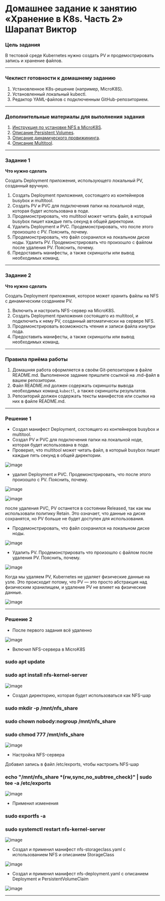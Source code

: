 # Домашнее задание к занятию «Хранение в K8s. Часть 2» Шарапат Виктор

### Цель задания

В тестовой среде Kubernetes нужно создать PV и продемострировать запись и хранение файлов.

------

### Чеклист готовности к домашнему заданию

1. Установленное K8s-решение (например, MicroK8S).
2. Установленный локальный kubectl.
3. Редактор YAML-файлов с подключенным GitHub-репозиторием.

------

### Дополнительные материалы для выполнения задания

1. [Инструкция по установке NFS в MicroK8S](https://microk8s.io/docs/nfs). 
2. [Описание Persistent Volumes](https://kubernetes.io/docs/concepts/storage/persistent-volumes/). 
3. [Описание динамического провижининга](https://kubernetes.io/docs/concepts/storage/dynamic-provisioning/). 
4. [Описание Multitool](https://github.com/wbitt/Network-MultiTool).

------

### Задание 1

**Что нужно сделать**

Создать Deployment приложения, использующего локальный PV, созданный вручную.

1. Создать Deployment приложения, состоящего из контейнеров busybox и multitool.
2. Создать PV и PVC для подключения папки на локальной ноде, которая будет использована в поде.
3. Продемонстрировать, что multitool может читать файл, в который busybox пишет каждые пять секунд в общей директории. 
4. Удалить Deployment и PVC. Продемонстрировать, что после этого произошло с PV. Пояснить, почему.
5. Продемонстрировать, что файл сохранился на локальном диске ноды. Удалить PV.  Продемонстрировать что произошло с файлом после удаления PV. Пояснить, почему.
6. Предоставить манифесты, а также скриншоты или вывод необходимых команд.

------

### Задание 2

**Что нужно сделать**

Создать Deployment приложения, которое может хранить файлы на NFS с динамическим созданием PV.

1. Включить и настроить NFS-сервер на MicroK8S.
2. Создать Deployment приложения состоящего из multitool, и подключить к нему PV, созданный автоматически на сервере NFS.
3. Продемонстрировать возможность чтения и записи файла изнутри пода. 
4. Предоставить манифесты, а также скриншоты или вывод необходимых команд.

------

### Правила приёма работы

1. Домашняя работа оформляется в своём Git-репозитории в файле README.md. Выполненное задание пришлите ссылкой на .md-файл в вашем репозитории.
2. Файл README.md должен содержать скриншоты вывода необходимых команд `kubectl`, а также скриншоты результатов.
3. Репозиторий должен содержать тексты манифестов или ссылки на них в файле README.md.

---

### Решение 1

* Создал манифест Deployment, состоящего из контейнеров busybox и multitool.
* Создал PV и PVC для подключения папки на локальной ноде, которая будет использована в поде.
* Проверил, что multitool может читать файл, в который busybox пишет каждые пять секунд в общей директории.

![image](https://github.com/user-attachments/assets/0c770f5b-9632-42b3-a086-a4259955f9a4)


* удалил Deployment и PVC. Продемонстрировать, что после этого произошло с PV. Пояснить, почему.

![image](https://github.com/user-attachments/assets/f4c43ea6-3ace-49f0-a4bc-ed6212645ab3)


![image](https://github.com/user-attachments/assets/e87607f1-0a95-4503-a516-5b1e4304873e)

после удаления PVC, PV останется в состоянии Released, так как мы использовали политику Retain. Это означает, что данные на диске сохранятся, но PV больше не будет доступен для использования.

* Продемонстрировать, что файл сохранился на локальном диске ноды.

![image](https://github.com/user-attachments/assets/ee32f44d-3f2c-437d-964d-588d9f33d180)


* Удалить PV.  Продемонстрировать что произошло с файлом после удаления PV. Пояснить, почему.
  
![image](https://github.com/user-attachments/assets/4add7948-5d74-4045-8e32-0c95a9d891d0)

Когда мы удаляем PV, Kubernetes не удаляет физические данные на узле. Это происходит потому, что PV — это просто абстракция над физическим хранилищем, и удаление PV не влияет на физические данные.


![image](https://github.com/user-attachments/assets/d9bf9dd1-ea93-47d1-b0af-0fd734b00d49)

---

### Решение 2

* После первого задания всё удаленно

![image](https://github.com/user-attachments/assets/d3e6b002-ebcd-494f-8451-8b358fcd2bd5)

* Включил NFS-сервера в MicroK8S

### sudo apt update
### sudo apt install nfs-kernel-server

![image](https://github.com/user-attachments/assets/2b977774-a259-4e52-b754-59fbd8791e0a)

* Создал директорию, которая будет использоваться как NFS-шар

### sudo mkdir -p /mnt/nfs_share
### sudo chown nobody:nogroup /mnt/nfs_share
### sudo chmod 777 /mnt/nfs_share

![image](https://github.com/user-attachments/assets/3d10810e-af2a-47d4-a40f-38db6788394e)

* Настройка NFS-сервера

 Добавил запись в файл /etc/exports, чтобы настроить NFS-шар

### echo "/mnt/nfs_share *(rw,sync,no_subtree_check)" | sudo tee -a /etc/exports

![image](https://github.com/user-attachments/assets/791b62a5-c69b-4080-adb2-2d637cc19932)

* Применил изменения

### sudo exportfs -a
### sudo systemctl restart nfs-kernel-server

![image](https://github.com/user-attachments/assets/2fb26d66-7f17-4236-b9ac-2e37ae7c79e1)

* Создал и применил манифест nfs-storageclass.yaml с использованием NFS и описанием StorageClass

![image](https://github.com/user-attachments/assets/74adc828-0762-412d-8571-8480f67dffd5)

* Создал и применил манифест nfs-deployment.yaml с описанием Deployment и PersistentVolumeClaim

![image](https://github.com/user-attachments/assets/6c7916c8-78c8-4df2-b4b8-90c76410f87f)

  
















---




